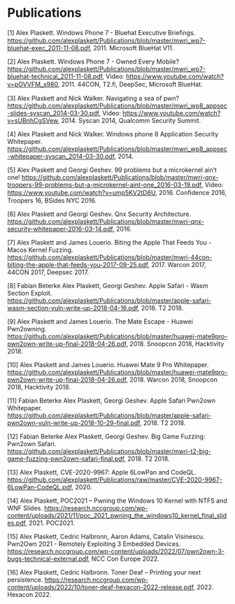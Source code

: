 ﻿# Publications

[1] Alex Plaskett. Windows Phone 7 - Bluehat Executive Brieﬁngs. https://github.com/alexplaskett/Publications/blob/master/mwri_wp7-bluehat-exec_2011-11-08.pdf, 2011. Microsoft BlueHat V11. 

[2] Alex Plaskett. Windows Phone 7 - Owned Every Mobile? https://github.com/alexplaskett/Publications/blob/master/mwri_wp7-bluehat-technical_2011-11-08.pdf, Video: https://www.youtube.com/watch?v=pOVVFM_x980, 2011. 44CON, T2.ﬁ, DeepSec, Microsoft BlueHat. 

[3] Alex Plaskett and Nick Walker. Navigating a sea of pwn? https://github.com/alexplaskett/Publications/blob/master/mwri_wp8_appsec-slides-syscan_2014-03-30.pdf, Video: https://www.youtube.com/watch?v=sUBnhCgSVew, 2014. Syscan 2014, Qualcomm Security Summit. 

[4] Alex Plaskett and Nick Walker. Windows phone 8 Application Security Whitepaper. https://github.com/alexplaskett/Publications/blob/master/mwri_wp8_appsec-whitepaper-syscan_2014-03-30.pdf, 2014. 

[5] Alex Plaskett and Georgi Geshev. 99 problems but a microkernel ain’t one! https://github.com/alexplaskett/Publications/blob/master/mwri-qnx-troopers-99-problems-but-a-microkernel-aint-one_2016-03-19.pdf, Video: https://www.youtube.com/watch?v=ump5KV2tD6U, 2016. Conﬁdence 2016, Troopers 16, BSides NYC 2016. 

[6] Alex Plaskett and Georgi Geshev. Qnx Security Architecture. https://github.com/alexplaskett/Publications/blob/master/mwri-qnx-security-whitepaper-2016-03-14.pdf, 2016. 

[7] Alex Plaskett and James Louerio. Biting the Apple That Feeds You - Macos Kernel Fuzzing. https://github.com/alexplaskett/Publications/blob/master/mwri-44con-biting-the-apple-that-feeds-you-2017-09-25.pdf, 2017. Warcon 2017, 44CON 2017, Deepsec 2017. 

[8] Fabian Beterke Alex Plaskett, Georgi Geshev. Apple Safari - Wasm Section Exploit. https://github.com/alexplaskett/Publications/blob/master/apple-safari-wasm-section-vuln-write-up-2018-04-16.pdf, 2018. T2 2018. 

[9] Alex Plaskett and James Louerio. The Mate Escape - Huawei Pwn2owning. https://github.com/alexplaskett/Publications/blob/master/huawei-mate9pro-pwn2own-write-up-final-2018-04-26.pdf, 2018. Snoopcon 2018, Hacktivity 2018. 

[10] Alex Plaskett and James Louerio. Huawei Mate 9 Pro Whitepaper. https://github.com/alexplaskett/Publications/blob/master/huawei-mate9pro-pwn2own-write-up-final-2018-04-26.pdf, 2018. Warcon 2018, Snoopcon 2018, Hacktivity 2018. 

[11] Fabian Beterke Alex Plaskett, Georgi Geshev. Apple Safari Pwn2own Whitepaper. https://github.com/alexplaskett/Publications/blob/master/apple-safari-pwn2own-vuln-write-up-2018-10-29-final.pdf, 2018. T2 2018. 

[12] Fabian Beterke Alex Plaskett, Georgi Geshev. Big Game Fuzzing: Pwn2own Safari. https://github.com/alexplaskett/Publications/blob/master/mwri-t2-big-game-fuzzing-pwn2own-safari-final.pdf, 2018. T2 2018. 

[13] Alex Plaskett, CVE-2020-9967: Apple 6LowPan and CodeQL. https://github.com/alexplaskett/Publications/raw/master/CVE-2020-9967-6LowPan-CodeQL.pdf, 2020. 

[14] Alex Plaskett, POC2021 – Pwning the Windows 10 Kernel with NTFS and WNF Slides. https://research.nccgroup.com/wp-content/uploads/2021/11/poc_2021_pwning_the_windows10_kernel_final_slides.pdf, 2021. POC2021. 

[15] Alex Plaskett, Cedric Halbronn, Aaron Adams, Catalin Visinescu. Pwn2Own 2021 - Remotely Exploiting 3 Embedded Devices. https://research.nccgroup.com/wp-content/uploads/2022/07/pwn2own-3-bugs-technical-external.pdf, NCC Con Europe 2022. 

[16] Alex Plaskett, Cedric Halbronn. Toner Deaf – Printing your next persistence. https://research.nccgroup.com/wp-content/uploads/2022/10/toner-deaf-hexacon-2022-release.pdf, 2022. Hexacon 2022.  
